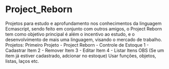 # Project_Reborn
Projetos para estudo e aprofundamento nos conhecimentos da linguagem Ecmascript, sendo feito em conjunto com outros amigos, o Project Reborn tem como objetivo principal é além o incentivo ao estudo, e o desenvolvimento de mais uma linguagem, visando o mercado de trabalho.  Projetos:   Primeiro Projeto - Project Reborn - Controle de Estoque  1 - Cadastrar Item 2 - Remover Item 3 - Editar Item 4 - Listar Itens  OBS (Se um item já estiver cadastrado, adcionar no estoque)  Usar funções, objetos, listas, laços etc.
